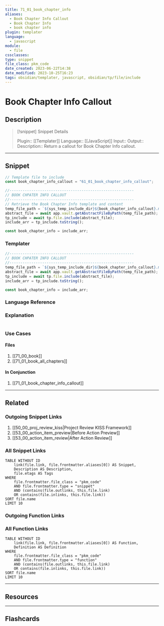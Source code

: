 ```yaml
---
title: 71_01_book_chapter_info
aliases:
  - Book Chapter Info Callout
  - Book Chapter Info
  - book chapter info
plugin: templater
language:
  - javascript
module:
  - file
cssclasses:
type: snippet
file_class: pkm_code
date_created: 2023-06-22T14:38
date_modified: 2023-10-25T16:23
tags: obsidian/templater, javascript, obsidian/tp/file/include
---
```

# Book Chapter Info Callout

## Description

> [!snippet] Snippet Details
>
> Plugin:: [[Templater]]
> Language:: [[JavaScript]]
> Input::
> Output::
> Description:: Return a callout for Book Chapter Info callout.

---

## Snippet

<!-- Add the full code including explanatory comments  -->

```javascript
// Template file to include
const book_chapter_info_callout = "61_01_book_chapter_info_callout";

//---------------------------------------------------------
// BOOK CHPATER INFO CALLOUT
//---------------------------------------------------------
// Retrieve the Book Chapter Info template and content
temp_file_path = `${sys_temp_include_dir}${book_chapter_info_callout}.md`;
abstract_file = await app.vault.getAbstractFileByPath(temp_file_path);
tp_include = await tp.file.include(abstract_file);
include_arr = tp_include.toString();

const book_chapter_info = include_arr;
```

### Templater

<!-- Add the full code as it appears in the template  -->
<!-- Exclude explanatory comments  -->

```javascript
//---------------------------------------------------------
// BOOK CHPATER INFO CALLOUT
//---------------------------------------------------------
temp_file_path = `${sys_temp_include_dir}${book_chapter_info_callout}.md`;
abstract_file = await app.vault.getAbstractFileByPath(temp_file_path);
tp_include = await tp.file.include(abstract_file);
include_arr = tp_include.toString();

const book_chapter_info = include_arr;
```

### Language Reference

<!-- Recreate the code with links to files  -->

### Explanation

```javascript

```

### Use Cases

#### Files

<!-- Files containing the snippet  -->

1. [[71_00_book]]
2. [[71_01_book_all_chapters]]

#### In Conjunction

<!-- Snippets used together with this snippet  -->

1. [[71_01_book_chapter_info_callout]]

---

## Related

### Outgoing Snippet Links

<!-- Link related snippet here -->

1. [[50_00_proj_review_kiss|Project Review KISS Framework]]
2. [[53_00_action_item_preview|Before Action Preview]]
3. [[53_00_action_item_review|After Action Review]]

### All Snippet Links

<!-- Query limit 10  -->

```dataview
TABLE WITHOUT ID
	link(file.link, file.frontmatter.aliases[0]) AS Snippet,
	Description AS Description,
	file.etags AS Tags
WHERE
	file.frontmatter.file_class = "pkm_code"
	AND file.frontmatter.type = "snippet"
	AND (contains(file.outlinks, this.file.link)
	OR contains(file.inlinks, this.file.link))
SORT file.name
LIMIT 10
```

### Outgoing Function Links

<!-- Link related functions here -->

### All Function Links

<!-- Query limit 10  -->

```dataview
TABLE WITHOUT ID
	link(file.link, file.frontmatter.aliases[0]) AS Function,
	Definition AS Definition
WHERE
	file.frontmatter.file_class = "pkm_code"
	AND file.frontmatter.type = "function"
	AND (contains(file.outlinks, this.file.link)
	OR contains(file.inlinks, this.file.link))
SORT file.name
LIMIT 10
```

---

## Resources

---

## Flashcards
